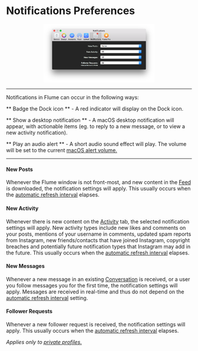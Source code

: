 # Notifications Preferences

<p style="text-align: center; margin-top: 1em;"><img src="/preferences/assets/notifications.png" width="60%" height="60%" /></p>

<hr /> 

Notifications in Flume can occur in the following ways:

** Badge the Dock icon ** - A red indicator will display on the Dock icon.

** Show a desktop notification ** - A macOS desktop notification will appear, with actionable items (eg. to reply to a new message, or to view a new activity notification).

** Play an audio alert ** - A short audio sound effect will play. The volume will be set to the current [macOS alert volume.](https://support.apple.com/kb/PH18959)

<hr />

#### New Posts

Whenever the Flume window is not front-most, and new content in the [Feed](/views/feed.md) is downloaded, the notification settings will apply. This usually occurs when the [automatic refresh interval](/preferences/feed.md#automatic-refresh-interval) elapses.

#### New Activity

Whenever there is new content on the [Activity](/views/activity.md) tab, the selected notification settings will apply. New activity types include new likes and comments on your posts, mentions of your username in comments, updated spam reports from Instagram, new friends/contacts that have joined Instagram, copyright breaches and potentially future notification types that Instagram may add in the future. This usually occurs when the [automatic refresh interval](/preferences/feed.md#automatic-refresh-interval) elapses.

#### New Messages

Whenever a new message in an existing [Conversation](/views/conversations.md) is received, or a user you follow messages you for the first time, the notification settings will apply. Messages are received in real-time and thus do not depend on the [automatic refresh interval](/preferences/feed.md#automatic-refresh-interval) setting.

#### Follower Requests

Whenever a new follower request is received, the notification settings will apply. This usually occurs when the [automatic refresh interval](/preferences/feed.md#automatic-refresh-interval) elapses. 

_Applies only to [private profiles.](/views/profile/privateprofiles.md)_
